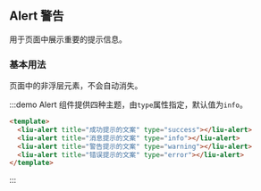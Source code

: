 <style>
  .liu-alert {
    margin-bottom: 20px;
  }
</style>

## Alert 警告

用于页面中展示重要的提示信息。

### 基本用法

页面中的非浮层元素，不会自动消失。

:::demo Alert 组件提供四种主题，由`type`属性指定，默认值为`info`。
```html
<template>
  <liu-alert title="成功提示的文案" type="success"></liu-alert>
  <liu-alert title="消息提示的文案" type="info"></liu-alert>
  <liu-alert title="警告提示的文案" type="warning"></liu-alert>
  <liu-alert title="错误提示的文案" type="error"></liu-alert>
</template>
```
:::
